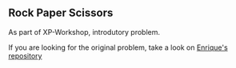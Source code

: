 ## Rock Paper Scissors

As part of XP-Workshop, introdutory problem.

If you are looking for the original problem, take a look on [Enrique's repository](https://github.com/EnriqueEll/rock-paper-scissors)
